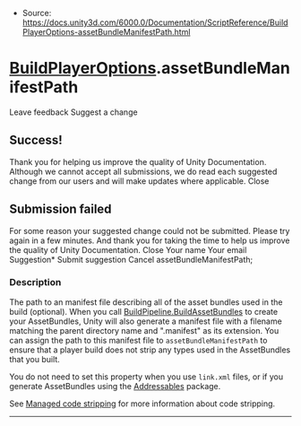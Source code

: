 * Source: https://docs.unity3d.com/6000.0/Documentation/ScriptReference/BuildPlayerOptions-assetBundleManifestPath.html

#  [BuildPlayerOptions](https://docs.unity3d.com/6000.0/Documentation/ScriptReference/BuildPlayerOptions.html).assetBundleManifestPath
Leave feedback
Suggest a change
## Success!
Thank you for helping us improve the quality of Unity Documentation. Although we cannot accept all submissions, we do read each suggested change from our users and will make updates where applicable.
Close
## Submission failed
For some reason your suggested change could not be submitted. Please <a>try again</a> in a few minutes. And thank you for taking the time to help us improve the quality of Unity Documentation.
Close
Your name Your email Suggestion* Submit suggestion
Cancel
assetBundleManifestPath; 
### Description
The path to an manifest file describing all of the asset bundles used in the build (optional).
When you call [BuildPipeline.BuildAssetBundles](https://docs.unity3d.com/6000.0/Documentation/ScriptReference/BuildPipeline.BuildAssetBundles.html) to create your AssetBundles, Unity will also generate a manifest file with a filename matching the parent directory name and ".manifest" as its extension. You can assign the path to this manifest file to `assetBundleManifestPath` to ensure that a player build does not strip any types used in the AssetBundles that you built.  
  
You do not need to set this property when you use `link.xml` files, or if you generate AssetBundles using the [Addressables](https://docs.unity3d.com/Packages/com.unity.addressables@latest) package.  
  
See [Managed code stripping](https://docs.unity3d.com/6000.0/Documentation/Manual/ManagedCodeStripping.html) for more information about code stripping. 
* * *

